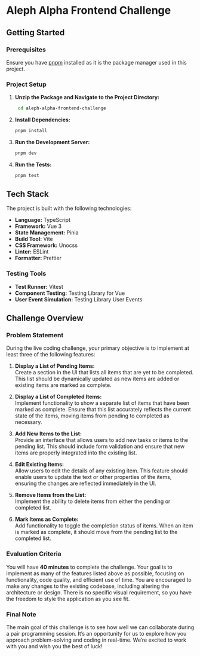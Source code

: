 # Aleph Alpha Frontend Challenge

## Getting Started

### Prerequisites

Ensure you have [pnpm](https://pnpm.io/) installed as it is the package manager used in this project.

### Project Setup

1. **Unzip the Package and Navigate to the Project Directory:**


   ```bash
    cd aleph-alpha-frontend-challenge
    ```

2. **Install Dependencies:**

   ```bash
   pnpm install
   ```

3. **Run the Development Server:**

   ```bash
   pnpm dev
   ```

4. **Run the Tests:**

   ```bash
   pnpm test
   ```

## Tech Stack

The project is built with the following technologies:

- **Language:** TypeScript
- **Framework:** Vue 3
- **State Management:** Pinia
- **Build Tool:** Vite
- **CSS Framework:** Unocss
- **Linter:** ESLint
- **Formatter:** Prettier

### Testing Tools

- **Test Runner:** Vitest
- **Component Testing:** Testing Library for Vue
- **User Event Simulation:** Testing Library User Events

## Challenge Overview

### Problem Statement

During the live coding challenge, your primary objective is to implement at least three of the following features:

1. **Display a List of Pending Items:**  
   Create a section in the UI that lists all items that are yet to be completed. This list should be dynamically updated as new items are added or existing items are marked as complete.

2. **Display a List of Completed Items:**  
   Implement functionality to show a separate list of items that have been marked as complete. Ensure that this list accurately reflects the current state of the items, moving items from pending to completed as necessary.

3. **Add New Items to the List:**  
   Provide an interface that allows users to add new tasks or items to the pending list. This should include form validation and ensure that new items are properly integrated into the existing list.

4. **Edit Existing Items:**  
   Allow users to edit the details of any existing item. This feature should enable users to update the text or other properties of the items, ensuring the changes are reflected immediately in the UI.

5. **Remove Items from the List:**  
   Implement the ability to delete items from either the pending or completed list.

6. **Mark Items as Complete:**  
   Add functionality to toggle the completion status of items. When an item is marked as complete, it should move from the pending list to the completed list.

### Evaluation Criteria

You will have **40 minutes** to complete the challenge. Your goal is to implement as many of the features listed above as possible, focusing on functionality, code quality, and efficient use of time. You are encouraged to make any changes to the existing codebase, including altering the architecture or design. There is no specific visual requirement, so you have the freedom to style the application as you see fit.

### Final Note

The main goal of this challenge is to see how well we can collaborate during a pair programming session. It’s an opportunity for us to explore how you approach problem-solving and coding in real-time. We’re excited to work with you and wish you the best of luck!